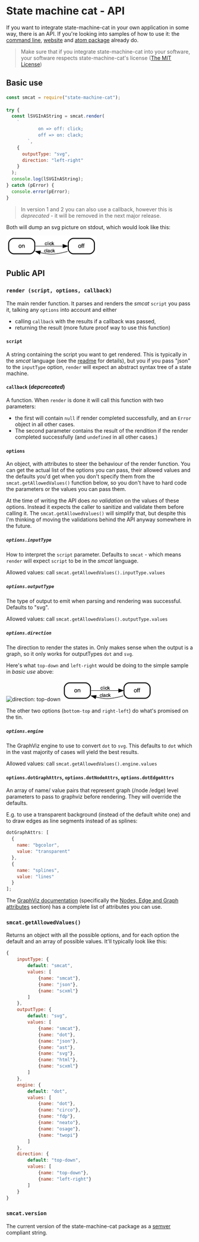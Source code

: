 # State machine cat - API

If you want to integrate state-machine-cat in your own application in some way,
there is an API. If you're looking into samples of how to use it: the
[command line](../src/cli),
[website](https://state-machine-cat.js.org) and
[atom package](https://atom.io/packages/state-machine-cat-preview) already do.

> Make sure that if you integrate state-machine-cat into your software, your
> software respects state-machine-cat's license ([The MIT License](../LICENSE))

## Basic use

```javascript
const smcat = require("state-machine-cat");

try {
  const lSVGInAString = smcat.render(
    `
            on => off: click;
            off => on: clack;
        `,
    {
      outputType: "svg",
      direction: "left-right"
    }
  );
  console.log(lSVGInAString);
} catch (pError) {
  console.error(pError);
}
```

> In version 1 and 2 you can also use a callback, however
> this is _deprecated_ - it will be removed in the next major
> release.

Both will dump an svg picture on stdout, which would look like this:

<img width="244" alt="pics/on-off-left-right.png" src="pics/on-off-left-right.png">

## Public API

### `render (script, options, callback)`

The main render function. It parses and renders the _smcat_ `script` you pass
it, talking any `options` into account and either

- calling `callback` with the results if a callback was passed,
- returning the result (more future proof way to use this function)

#### `script`

A string containing the script you want to get rendered. This is typically in
the _smcat_ language (see the
[readme](../README.md)
for details), but you if you pass "json" to the `inputType` option, `render`
will expect an abstract syntax tree of a state machine.

#### `callback` (_depcrecated_)

A function. When `render` is done it will call this
function with two parameters:

- the first will contain `null` if render completed successfully, and an
  `Error` object in all other cases.
- The second parameter contains the result of the rendition if the render
  completed successfully (and `undefined` in all other cases.)

#### `options`

An object, with attributes to steer the behaviour of the render function. You
can get the actual list of the options you can pass, their allowed values
and the defaults you'd get when you don't specify them from the
`smcat.getAllowedValues()` function below, so you don't have to hard
code the parameters or the values you can pass them.

At the time of writing the API does _no validation_ on the values of these
options. Instead it expects the caller to sanitize and validate them before
calling it. The `smcat.getAllowedValues()` will simplify that, but despite
this I'm thinking of moving the validations behind the API anyway somewhere
in the future.

##### `options.inputType`

How to interpret the `script` parameter. Defaults to `smcat` - which means
`render` will expect `script` to be in the _smcat_ language.

Allowed values: call `smcat.getAllowedValues().inputType.values`

##### `options.outputType`

The type of output to emit when parsing and rendering was successful. Defaults
to "svg".

Allowed values: call `smcat.getAllowedValues().outputType.values`

##### `options.direction`

The direction to render the states in. Only makes sense when the output is a
graph, so it only works for outputTypes `dot` and `svg`.

Here's what `top-down` and `left-right` would be doing to the simple sample in
_basic use_ above:

<img width="98" alt="direction: top-down" src="pics/on-off-top-down.png">
<img width="244" alt="direction: left-right" src="pics/on-off-left-right.png">

The other two options (`bottom-top` and `right-left`) do what's promised
on the tin.

##### `options.engine`

The GraphViz engine to use to convert `dot` to `svg`. This defaults to `dot`
which in the vast majority of cases will yield the best results.

Allowed values: call `smcat.getAllowedValues().engine.values`

#### `options.dotGraphAttrs`, `options.dotNodeAttrs`, `options.dotEdgeAttrs`

An array of name/ value pairs that represent graph (/node /edge) level parameters
to pass to graphviz before rendering. They will override the defaults.

E.g. to use a transparent background (instead of the default white
one) and to draw edges as line segments instead of as splines:

```javascript
dotGraphAttrs: [
  {
    name: "bgcolor",
    value: "transparent"
  },
  {
    name: "splines",
    value: "lines"
  }
];
```

The [GraphViz documentation](https://www.graphviz.org/documentation/) (specifically
the [Nodes, Edge and Graph attributes](https://graphviz.gitlab.io/_pages/doc/info/attrs.html)
section) has a complete list of attributes you can use.

### `smcat.getAllowedValues()`

Returns an object with all the possible options, and for each option the default
and an array of possible values. It'll typically look like this:

```javascript
{
    inputType: {
        default: "smcat",
        values: [
            {name: "smcat"},
            {name: "json"},
            {name: "scxml"}
        ]
    },
    outputType: {
        default: "svg",
        values: [
            {name: "smcat"},
            {name: "dot"},
            {name: "json"},
            {name: "ast"},
            {name: "svg"},
            {name: "html"},
            {name: "scxml"}
        ]
    },
    engine: {
        default: "dot",
        values: [
            {name: "dot"},
            {name: "circo"},
            {name: "fdp"},
            {name: "neato"},
            {name: "osage"},
            {name: "twopi"}
        ]
    },
    direction: {
        default: "top-down",
        values: [
            {name: "top-down"},
            {name: "left-right"}
        ]
    }
}
```

### `smcat.version`

The current version of the state-machine-cat package as a
[semver](https://semver.org) compliant string.
